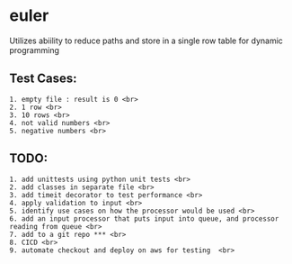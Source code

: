 # euler
Utilizes abiility to reduce paths and store in a single row table for dynamic programming

## Test Cases: <br>
    1. empty file : result is 0 <br>
    2. 1 row <br>
    3. 10 rows <br>
    4. not valid numbers <br>
    5. negative numbers <br>
    
## TODO:  <br>
    1. add unittests using python unit tests <br>
    2. add classes in separate file <br>
    3. add timeit decorator to test performance <br>
    4. apply validation to input <br>
    5. identify use cases on how the processor would be used <br>
    6. add an input processor that puts input into queue, and processor reading from queue <br>
    7. add to a git repo *** <br>
    8. CICD <br>
    9. automate checkout and deploy on aws for testing  <br>

